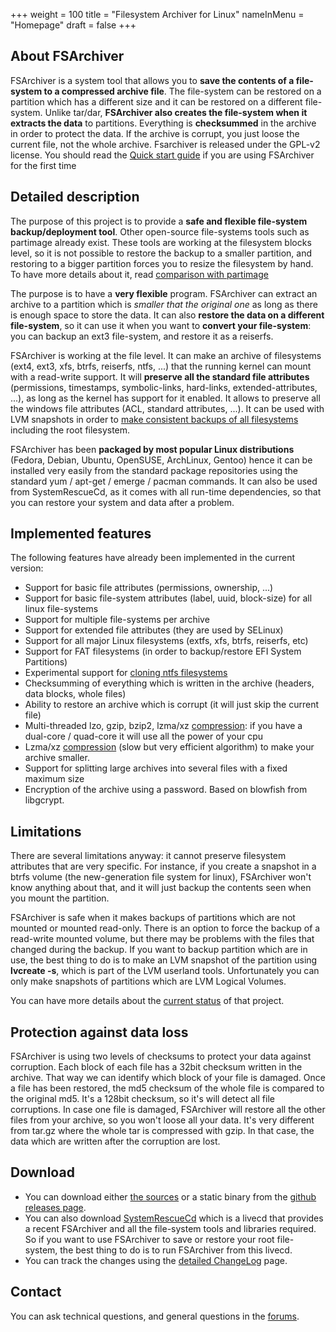 +++
weight = 100
title = "Filesystem Archiver for Linux"
nameInMenu = "Homepage"
draft = false
+++

## About FSArchiver
FSArchiver is a system tool that allows you to **save the contents of a
file-system to a compressed archive file**. The file-system can be restored on
a partition which has a different size and it can be restored on a different
file-system. Unlike tar/dar, **FSArchiver also creates the file-system when it
extracts the data** to partitions. Everything is **checksummed** in the
archive in order to protect the data. If the archive is corrupt, you just loose
the current file, not the whole archive. Fsarchiver is released under the
GPL-v2 license. You should read the [Quick start guide](/quickstart/)
if you are using FSArchiver for the first time

## Detailed description
The purpose of this project is to provide a **safe and flexible file-system
backup/deployment tool**. Other open-source file-systems tools such as partimage
already exist. These tools are working at the filesystem blocks level, so it is
not possible to restore the backup to a smaller partition, and restoring to a
bigger partition forces you to resize the filesystem by hand. To have more
details about it, read [comparison with partimage](/partimage/)

The purpose is to have a **very flexible** program. FSArchiver can extract an
archive to a partition which is *smaller that the original one* as long as
there is enough space to store the data. It can also **restore the data on a
different file-system**, so it can use it when you want to **convert your
file-system**: you can backup an ext3 file-system, and restore it as a reiserfs.

FSArchiver is working at the file level. It can make an archive of filesystems
(ext4, ext3, xfs, btrfs, reiserfs, ntfs, ...) that the running kernel can mount
with a read-write support. It will **preserve all the standard file attributes**
(permissions, timestamps, symbolic-links, hard-links,
extended-attributes, ...), as long as the kernel has support for it enabled.
It allows to preserve all the windows file attributes (ACL, standard
attributes, ...). It can be used with LVM snapshots in order to
[make consistent backups of all filesystems](http://www.system-rescue-cd.org/lvm-guide-en/Making-consistent-backups-with-LVM/)
including the root filesystem.

FSArchiver has been **packaged by most popular Linux distributions** (Fedora,
Debian, Ubuntu, OpenSUSE, ArchLinux, Gentoo) hence it can be installed very
easily from the standard package repositories using the standard yum / apt-get
/ emerge / pacman commands. It can also be used from SystemRescueCd, as it
comes with all run-time dependencies, so that you can restore your system and
data after a problem.

## Implemented features
The following features have already been implemented in the current version:

* Support for basic file attributes (permissions, ownership, ...)
* Support for basic file-system attributes (label, uuid, block-size) for all
linux file-systems
* Support for multiple file-systems per archive
* Support for extended file attributes (they are used by SELinux)
* Support for all major Linux filesystems (extfs, xfs, btrfs, reiserfs, etc)
* Support for FAT filesystems (in order to backup/restore EFI System Partitions)
* Experimental support for [cloning ntfs filesystems](/cloning-ntfs/)
* Checksumming of everything which is written in the archive (headers, data
blocks, whole files)
* Ability to restore an archive which is corrupt (it will just skip the current
file)
* Multi-threaded lzo, gzip, bzip2, lzma/xz [compression](/compression/):
if you have a dual-core / quad-core it will use all the power of your cpu
* Lzma/xz [compression](/compression/) (slow but very efficient algorithm)
to make your archive smaller.
* Support for splitting large archives into several files with a fixed maximum size
* Encryption of the archive using a password. Based on blowfish from libgcrypt.

## Limitations
There are several limitations anyway: it cannot preserve filesystem attributes
that are very specific. For instance, if you create a snapshot in a btrfs
volume (the new-generation file system for linux), FSArchiver won't know
anything about that, and it will just backup the contents seen when you mount
the partition.

FSArchiver is safe when it makes backups of partitions which are not mounted or
mounted read-only. There is an option to force the backup of a read-write
mounted volume, but there may be problems with the files that changed during the
backup. If you want to backup partition which are in use, the best thing to do
is to make an LVM snapshot of the partition using **lvcreate -s**, which is part
of the LVM userland tools. Unfortunately you can only make snapshots of
partitions which are LVM Logical Volumes.

You can have more details about the [current status](/status/) of that project.

## Protection against data loss
FSArchiver is using two levels of checksums to protect your data against
corruption. Each block of each file has a 32bit checksum written in the archive.
That way we can identify which block of your file is damaged. Once a file has
been restored, the md5 checksum of the whole file is compared to the original
md5. It's a 128bit checksum, so it's will detect all file corruptions. In case
one file is damaged, FSArchiver will restore all the other files from your
archive, so you won't loose all your data. It's very different from tar.gz where
the whole tar is compressed with gzip. In that case, the data which are written
after the corruption are lost.

## Download
* You can download either [the sources](https://github.com/fdupoux/fsarchiver/releases/download/0.8.2/fsarchiver-0.8.2.tar.gz)
or a static binary from the [github releases page](https://github.com/fdupoux/fsarchiver/releases).
* You can also download [SystemRescueCd](http://www.system-rescue-cd.org/) which is
a livecd that provides a recent FSArchiver and all the file-system tools and
libraries required. So if you want to use FSArchiver to save or restore your
root file-system, the best thing to do is to run FSArchiver from this livecd.
* You can track the changes using the [detailed ChangeLog](/changelog/) page.

## Contact
You can ask technical questions, and general questions in the [forums](https://forums.fsarchiver.org/).
